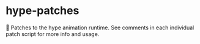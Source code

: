 # hype-patches
🤕 Patches to the hype animation runtime. See comments in each individual patch script for more info and usage.

